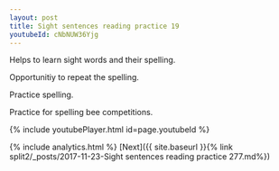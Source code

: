 ```yaml
---
layout: post
title: Sight sentences reading practice 19
youtubeId: cNbNUW36Yjg
---
```

 
 
Helps to learn sight words and their spelling.

Opportunitiy to repeat the spelling. 

Practice spelling. 
 
Practice for spelling bee competitions. 
 
{% include youtubePlayer.html id=page.youtubeId %}
 
 
{% include analytics.html %} 
[Next]({{ site.baseurl }}{% link  split2/_posts/2017-11-23-Sight sentences reading practice 277.md%})
 

